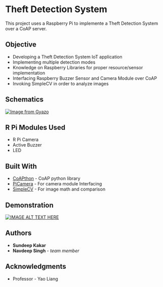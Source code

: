 # Theft Detection System 

This project uses a Raspberry Pi to implemente a Theft Detection System over a CoAP server.

## Objective

- Developing a Theft Detection System IoT application
- Implementing multiple detection modes
- Knowledge on Raspberry Libraries for proper resource/sensor implementation
- Interfacing Raspberry Buzzer Sensor and Camera Module over CoAP
- Invoking SimpleCV in order to analyze images 


## Schematics

[![Image from Gyazo](https://i.gyazo.com/d7289e3a56fdc7bc7c7f543573394169.png)](https://gyazo.com/d7289e3a56fdc7bc7c7f543573394169)

## R Pi Modules Used

- R Pi Camera 
- Active Buzzer
- LED 


## Built With

* [CoAPthon](https://github.com/Tanganelli/CoAPthon) - CoAP python library
* [PiCamera](https://picamera.readthedocs.io/en/release-1.13/) - For camera module Interfacing 
* [SimpleCV](http://simplecv.org/) - For image math and comparison

## Demonstration
[![IMAGE ALT TEXT HERE](http://img.youtube.com/vi/YOUTUBE_VIDEO_ID_HERE/0.jpg)](https://www.youtube.com/watch?v=uYGOCEKzvzU&feature=youtu.be)

## Authors

* **Sundeep Kakar**
* **Navdeep Singh** - *team member*


## Acknowledgments

* Professor - Yao Liang
